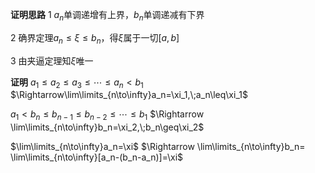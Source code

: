 **证明思路**
1 $a_n$单调递增有上界，$b_n$单调递减有下界

2 确界定理$a_n\le\xi\le b_n$，得$\xi$属于一切$[a,b]$

3 由夹逼定理知$\xi$唯一

**证明**
$a_1\leq a_2\leq a_3\leq \cdots\leq a_n<b_1$
$\Rightarrow\lim\limits_{n\to\infty}a_n=\xi_1,\;a_n\leq\xi_1$

$a_1<b_n\leq b_{n-1}\leq b_{n-2}\leq \cdots\leq b_1$
$\Rightarrow \lim\limits_{n\to\infty}b_n=\xi_2,\;b_n\geq\xi_2$

$\lim\limits_{n\to\infty}a_n=\xi$
$\Rightarrow \lim\limits_{n\to\infty}b_n= \lim\limits_{n\to\infty}[a_n-(b_n-a_n)]=\xi$
